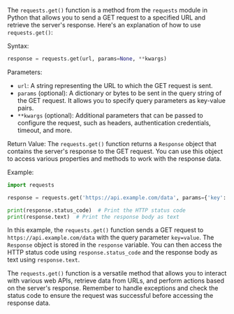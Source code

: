 The `requests.get()` function is a method from the `requests` module in Python that allows you to send a GET request to a specified URL and retrieve the server's response. Here's an explanation of how to use `requests.get()`:

Syntax:
```python
response = requests.get(url, params=None, **kwargs)
```

Parameters:
- `url`: A string representing the URL to which the GET request is sent.
- `params` (optional): A dictionary or bytes to be sent in the query string of the GET request. It allows you to specify query parameters as key-value pairs.
- `**kwargs` (optional): Additional parameters that can be passed to configure the request, such as headers, authentication credentials, timeout, and more.

Return Value:
The `requests.get()` function returns a `Response` object that contains the server's response to the GET request. You can use this object to access various properties and methods to work with the response data.

Example:
```python
import requests

response = requests.get('https://api.example.com/data', params={'key': 'value'})

print(response.status_code)  # Print the HTTP status code
print(response.text)  # Print the response body as text
```

In this example, the `requests.get()` function sends a GET request to `https://api.example.com/data` with the query parameter `key=value`. The `Response` object is stored in the `response` variable. You can then access the HTTP status code using `response.status_code` and the response body as text using `response.text`.

The `requests.get()` function is a versatile method that allows you to interact with various web APIs, retrieve data from URLs, and perform actions based on the server's response. Remember to handle exceptions and check the status code to ensure the request was successful before accessing the response data.
